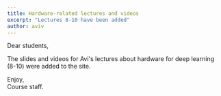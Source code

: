 ```yaml
---
title: Hardware-related lectures and videos
excerpt: "Lectures 8-10 have been added"
author: aviv
---
```


Dear students,

The slides and videos for Avi's lectures about hardware for deep learning (8-10)
were added to the site.

Enjoy,  
Course staff.




